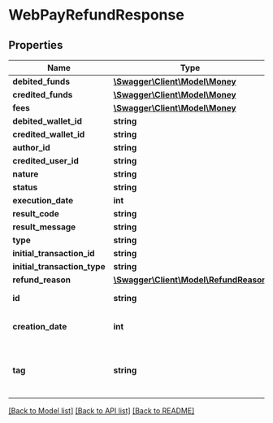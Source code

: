 # WebPayRefundResponse

## Properties
Name | Type | Description | Notes
------------ | ------------- | ------------- | -------------
**debited_funds** | [**\Swagger\Client\Model\Money**](Money.md) |  | [optional] 
**credited_funds** | [**\Swagger\Client\Model\Money**](Money.md) |  | [optional] 
**fees** | [**\Swagger\Client\Model\Money**](Money.md) |  | [optional] 
**debited_wallet_id** | **string** |  | [optional] 
**credited_wallet_id** | **string** |  | [optional] 
**author_id** | **string** |  | [optional] 
**credited_user_id** | **string** |  | [optional] 
**nature** | **string** |  | [optional] 
**status** | **string** |  | [optional] 
**execution_date** | **int** |  | [optional] 
**result_code** | **string** |  | [optional] 
**result_message** | **string** |  | [optional] 
**type** | **string** |  | [optional] 
**initial_transaction_id** | **string** |  | [optional] 
**initial_transaction_type** | **string** |  | [optional] 
**refund_reason** | [**\Swagger\Client\Model\RefundReason**](RefundReason.md) |  | [optional] 
**id** | **string** | The item&#39;s ID | [optional] 
**creation_date** | **int** | When the item was created | [optional] 
**tag** | **string** | Custom data that you can add to this item | [optional] 

[[Back to Model list]](../README.md#documentation-for-models) [[Back to API list]](../README.md#documentation-for-api-endpoints) [[Back to README]](../README.md)


